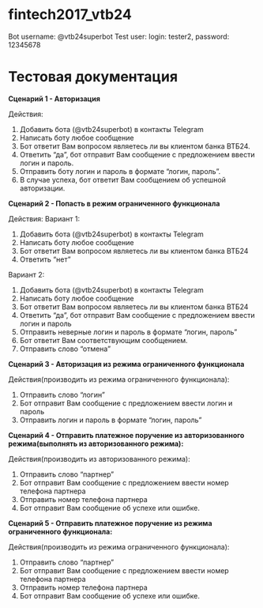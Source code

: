 # fintech2017_vtb24
Bot username: @vtb24superbot
Test user: login: tester2, password: 12345678

# Тестовая документация

**Сценарий 1 - Авторизация**

Действия:
1.	Добавить бота (@vtb24superbot) в контакты Telegram
2.	Написать боту любое сообщение
3.	Бот ответит Вам вопросом являетесь ли вы клиентом банка ВТБ24.
4.	Ответить “да”, бот отправит Вам сообщение с предложением ввести логин и пароль. 
5.	Отправить боту логин и пароль в формате “логин, пароль”.
6.	В случае успеха, бот ответит Вам сообщением об успешной авторизации.

**Сценарий 2 - Попасть в режим ограниченного функционала**

Действия:
Вариант 1:

1.	Добавить бота (@vtb24superbot) в контакты Telegram
2.	Написать боту любое сообщение
3.	Бот ответит Вам вопросом являетесь ли вы клиентом банка ВТБ24
4.	Ответить “нет”

Вариант 2: 

1.	Добавить бота (@vtb24superbot) в контакты Telegram
2.	Написать боту любое сообщение
3.	Бот ответит Вам вопросом являетесь ли вы клиентом банка ВТБ24
4.	Ответить “да”, бот отправит Вам сообщение с предложением ввести логин и пароль
5.	Отправить неверные логин и пароль в формате “логин, пароль”
6.	Бот ответит Вам соответствующим сообщением.
7.	Отправить слово “отмена”

**Сценарий 3 - Авторизация из режима ограниченного функционала**

Действия(производить из режима ограниченного функционала):
1.	Отправить слово “логин”
2.	Бот отправит Вам сообщение с предложением ввести логин и пароль
3.	Отправить логин и пароль в формате “логин, пароль”


**Сценарий 4 - Отправить платежное поручение из авторизованного режима(выполнять из авторизованного режима):**

Действия(производить из авторизованного режима):
1.	Отправить слово “партнер”
2.	Бот отправит Вам сообщение с предложением ввести номер телефона партнера
3.	Отправить номер телефона партнера
4.	Бот отправит Вам сообщение об успехе или ошибке.

**Сценарий 5 - Отправить платежное поручение из режима ограниченного функционала:**

Действия(производить из режима ограниченного функционала):
1.	Отправить слово “партнер”
2.	Бот отправит Вам сообщение с предложением ввести номер телефона партнера
3.	Отправить номер телефона партнера
4.	Бот отправит Вам сообщение об успехе или ошибке.



